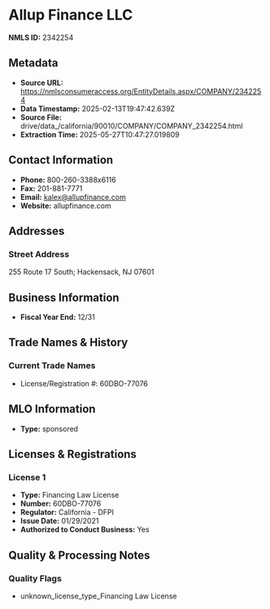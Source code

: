 # Allup Finance LLC

**NMLS ID:** 2342254

## Metadata
- **Source URL:** https://nmlsconsumeraccess.org/EntityDetails.aspx/COMPANY/2342254
- **Data Timestamp:** 2025-02-13T19:47:42.639Z
- **Source File:** drive/data_/california/90010/COMPANY/COMPANY_2342254.html
- **Extraction Time:** 2025-05-27T10:47:27.019809

## Contact Information
- **Phone:** 800-260-3388x6116
- **Fax:** 201-881-7771
- **Email:** kalex@allupfinance.com
- **Website:** allupfinance.com

## Addresses
### Street Address
255 Route 17 South; Hackensack, NJ 07601

## Business Information
- **Fiscal Year End:** 12/31

## Trade Names & History
### Current Trade Names
- License/Registration #: 60DBO-77076

## MLO Information
- **Type:** sponsored

## Licenses & Registrations

### License 1
- **Type:** Financing Law License
- **Number:** 60DBO-77076
- **Regulator:** California - DFPI
- **Issue Date:** 01/29/2021
- **Authorized to Conduct Business:** Yes

## Quality & Processing Notes
### Quality Flags
- unknown_license_type_Financing Law License
